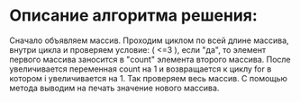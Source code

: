 # Описание алгоритма решения:

Сначало объявляем массив. 
Проходим циклом по всей длине массива, внутри цикла и проверяем условие: ( <=3 ), если "да", то элемент первого массива заносится в "count" элемента второго массива. После увеличивается переменная count на 1 и возвращается к циклу for в котором i увеличивается на 1. Так проверяем весь массив. 
С помощью метода выводим на печать значение нового массива. 
